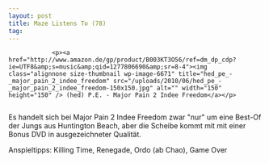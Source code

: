 ```yaml
---
layout: post
title: Maze Listens To (78)
tag: 
---
```



                <p><a href="http://www.amazon.de/gp/product/B003KT3O56/ref=dm_dp_cdp?ie=UTF8&amp;s=music&amp;qid=1277806690&amp;sr=8-4"><img class="alignnone size-thumbnail wp-image-6671" title="hed_pe_-_major_pain_2_indee_freedom" src="/uploads/2010/06/hed_pe_-_major_pain_2_indee_freedom-150x150.jpg" alt="" width="150" height="150" /> (hed) P.E. - Major Pain 2 Indee Freedom</a></p>
<img src="/uploads/2010/02/maze_listens_to_5stars.png" alt="" />
<p>Es handelt sich bei Major Pain 2 Indee Freedom zwar &quot;nur&quot; um eine Best-Of der Jungs aus Huntington Beach, aber die Scheibe kommt mit mit einer Bonus DVD in ausgezeichneter Qualität.</p>
<p>Anspieltipps: Killing Time, Renegade, Ordo (ab Chao), Game Over</p>
            
